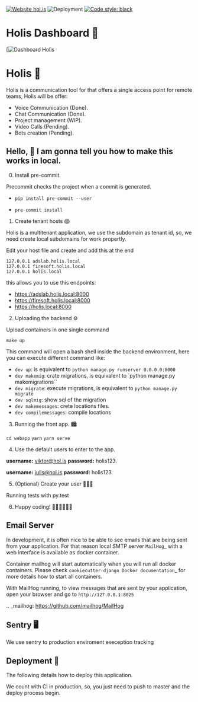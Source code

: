 [![Website hol.is](https://img.shields.io/website-up-down-green-red/http/shields.io.svg)](https://hol.is/)
![Deployment](https://github.com/getholis/holis/actions/workflows/deploy.yml/badge.svg)
[![Code style: black](https://img.shields.io/badge/code%20style-black-000000.svg)](https://github.com/psf/black)

Holis Dashboard 👋
========================

[![Dashboard Holis](https://github.com/viktorvillalobos/holis/blob/master/apps/static/images/holis-dashboard.jpg?raw=true)


Holis 👋
========================

Holis is a communication tool for that offers a single access point for remote teams, Holis will be offer:

* Voice Communication (Done).
* Chat Communication (Done).
* Project management (WIP).
* Video Calls (Pending).
* Bots creation (Pending).


## Hello, 👋 I am gonna tell you how to make this works in local.

0. Install pre-commit.

Precommit checks the project when a commit is generated.

  * `pip install pre-commit --user`

  * `pre-commit install`


1. Create tenant hosts 😱

Holis is a multitenant application, we use the subdomain as tenant id, so, we need create local subdomains for work propertly.

Edit your host file and create and add this at the end

```shell
127.0.0.1 adslab.holis.local
127.0.0.1 firesoft.holis.local
127.0.0.1 holis.local
```

this allows you to use this endpoints:

* https://adslab.holis.local:8000
* https://firesoft.holis.local:8000
* https://holis.local:8000

2. Uploading the backend ⚙️

Upload containers in one single command

`make up`

This command will open a bash shell inside the backend environment, here you can execute different command like:

* `dev up`: is equivalent to `python manage.py runserver 0.0.0.0:8000`
* `dev makemig`: crate migrations, is equivalent to `python manage.py makemigrations``
* `dev migrate`: execute migrations, is equivalent to `python manage.py migrate`
* `dev sqlmig`: show sql of the migration
* `dev makemessages`: crete locations files.
* `dev compilemessages`: compile locations

3. Running the front app. 🏙

`cd webapp`
`yarn`
`yarn serve`

4. Use the default users to enter to the app.

**username:** viktor@hol.is
**password:** holis123.

**username:** julls@hol.is
**password:** holis123.


5.  (Optional) Create your user 👨🏻‍💻

Running tests with py.test

6. Happy coding! 👨🏻‍💻👩🏻‍💻

## Email Server

In development, it is often nice to be able to see emails that are being sent from your application. For that reason local SMTP server `MailHog`_ with a web interface is available as docker container.

Container mailhog will start automatically when you will run all docker containers.
Please check `cookiecutter-django Docker documentation`_ for more details how to start all containers.

With MailHog running, to view messages that are sent by your application, open your browser and go to ``http://127.0.0.1:8025``

.. _mailhog: https://github.com/mailhog/MailHog



## Sentry 🖥

We use sentry to production enviroment exeception tracking 


## Deployment 🚀

The following details how to deploy this application.

We count with CI in production, so, you just need to push to master and the deploy process begin.
